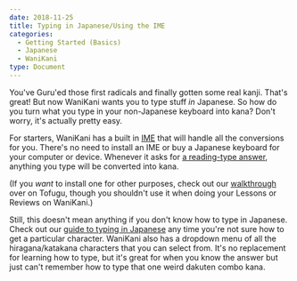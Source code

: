 ```yaml
---
date: 2018-11-25
title: Typing in Japanese/Using the IME
categories:
  - Getting Started (Basics)
  - Japanese
  - WaniKani
type: Document
---
```

You've Guru'ed those first radicals and finally gotten some real kanji. That's great! But now WaniKani wants you to type stuff _in_ Japanese. So how do you turn what you type in your non-Japanese keyboard into kana? Don't worry, it's actually pretty easy.

For starters, WaniKani has a built in [IME](https://en.wikipedia.org/wiki/Input_method) that will handle all the conversions for you. There's no need to install an IME or buy a Japanese keyboard for your computer or device. Whenever it asks for [a reading-type answer](#), anything you type will be converted into kana.

(If you _want_ to install one for other purposes, check out our [walkthrough](http://www.tofugu.com/japanese/how-to-install-japanese-keyboard/) over on Tofugu, though you shouldn't use it when doing your Lessons or Reviews on WaniKani.)

Still, this doesn't mean anything if you don't know how to type in Japanese. Check out our [guide to typing in Japanese](http://www.tofugu.com/japanese/how-to-type-in-japanese/) any time you're not sure how to get a particular character. WaniKani also has a dropdown menu of all the hiragana/katakana characters that you can select from. It's no replacement for learning how to type, but it's great for when you know the answer but just can't remember how to type that one weird dakuten combo kana.
